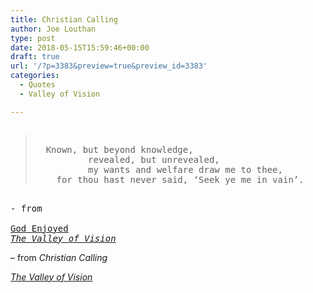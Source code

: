 ```yaml
---
title: Christian Calling
author: Joe Louthan
type: post
date: 2018-05-15T15:59:46+00:00
draft: true
url: '/?p=3383&preview=true&preview_id=3383'
categories:
  - Quotes
  - Valley of Vision

---
```

<pre><blockquote>
  Known, but beyond knowledge,
          revealed, but unrevealed,
          my wants and welfare draw me to thee,
    for thou hast never said, ‘Seek ye me in vain’.
</blockquote>
- from 

<a href="https://banneroftruth.org/us/devotional/god-enjoyed/" rel="noopener" target="_blank">God Enjoyed</a>
<em><a href="https://www.amazon.com/dp/0851512283/ref=as_li_ss_til?tag=iamlipr-20&camp=0&creative=0&linkCode=as4&creativeASIN=0851512283&adid=0RV78G8G3F5B85VRF6EN&" target="_blank" rel="noopener">The Valley of Vision</a></em></pre>

&#8211; from _Christian Calling_
  
_<a href="https://www.amazon.com/dp/0851512283/ref=as_li_ss_til?tag=iamlipr-20&camp=0&creative=0&linkCode=as4&creativeASIN=0851512283&adid=0RV78G8G3F5B85VRF6EN&" target="_blank" rel="noopener">The Valley of Vision</a>_